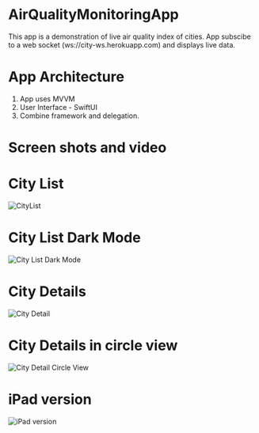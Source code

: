 # AirQualityMonitoringApp
This app is a demonstration of live air quality index of cities. App subscibe to a web socket (ws://city-ws.herokuapp.com) and displays live data.

# App Architecture
1. App uses MVVM
2. User Interface - SwiftUI
3. Combine framework and delegation.

# Screen shots and video
# City List
![CityList](https://user-images.githubusercontent.com/47859294/156339231-b2e81b81-ff67-4ba1-80be-c04f2405bb83.png)
# City List Dark Mode
![City List Dark Mode](https://user-images.githubusercontent.com/47859294/156339253-2474b623-540b-49a6-9ac2-4f13234e8cbc.png)
# City Details
![City Detail](https://user-images.githubusercontent.com/47859294/156339281-68395efd-c056-4e3b-a994-5d91336df68d.png)
# City Details in circle view
![City Detail Circle View](https://user-images.githubusercontent.com/47859294/156339318-0e8b02ce-d620-4ce9-b1f2-1de59fa20efe.png)
# iPad version
![iPad version](https://user-images.githubusercontent.com/47859294/156341502-58d0b50d-92b7-46f5-abb2-b33798b98807.png)
